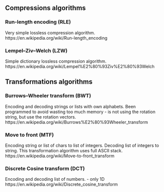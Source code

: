 <h2>Compressions algorithms</h2>
<h3>Run-length encoding (RLE)</h3>
Very simple lossless compression algorithm.
https://en.wikipedia.org/wiki/Run-length_encoding


<h3>Lempel–Ziv–Welch (LZW)</h3>
Simple dictionary lossless compression algorithm.
https://en.wikipedia.org/wiki/Lempel%E2%80%93Ziv%E2%80%93Welch

<h2>Transformations algorithms</h2>

<h3>Burrows–Wheeler transform (BWT)</h3>
Encoding and decoding strings or lists with own alphabets. Been programmed to avoid wasting too much memory - is not using the rotation string, but use the rotation vectors.
https://en.wikipedia.org/wiki/Burrows%E2%80%93Wheeler_transform

<h3>Move to front (MTF)</h3>
Encoding string or list of chars to list of integers.
Decoding list of integers to string.
This transformation algorithm uses full ASCII stack.
https://en.wikipedia.org/wiki/Move-to-front_transform

<h3>Discrete Cosine transform (DCT)</h3>
Encoding and decoding list of numbers. - only 1D
https://en.wikipedia.org/wiki/Discrete_cosine_transform
